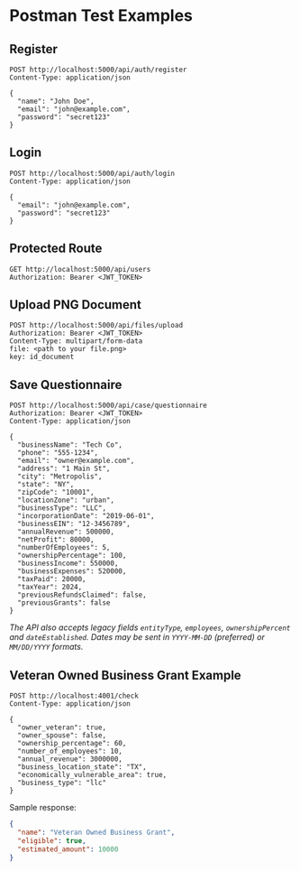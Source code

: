 # Postman Test Examples

## Register
```http
POST http://localhost:5000/api/auth/register
Content-Type: application/json

{
  "name": "John Doe",
  "email": "john@example.com",
  "password": "secret123"
}
```

## Login
```http
POST http://localhost:5000/api/auth/login
Content-Type: application/json

{
  "email": "john@example.com",
  "password": "secret123"
}
```

## Protected Route
```http
GET http://localhost:5000/api/users
Authorization: Bearer <JWT_TOKEN>
```

## Upload PNG Document
```http
POST http://localhost:5000/api/files/upload
Authorization: Bearer <JWT_TOKEN>
Content-Type: multipart/form-data
file: <path to your file.png>
key: id_document
```

## Save Questionnaire
```http
POST http://localhost:5000/api/case/questionnaire
Authorization: Bearer <JWT_TOKEN>
Content-Type: application/json

{
  "businessName": "Tech Co",
  "phone": "555-1234",
  "email": "owner@example.com",
  "address": "1 Main St",
  "city": "Metropolis",
  "state": "NY",
  "zipCode": "10001",
  "locationZone": "urban",
  "businessType": "LLC",
  "incorporationDate": "2019-06-01",
  "businessEIN": "12-3456789",
  "annualRevenue": 500000,
  "netProfit": 80000,
  "numberOfEmployees": 5,
  "ownershipPercentage": 100,
  "businessIncome": 550000,
  "businessExpenses": 520000,
  "taxPaid": 20000,
  "taxYear": 2024,
  "previousRefundsClaimed": false,
  "previousGrants": false
}
```

*The API also accepts legacy fields `entityType`, `employees`, `ownershipPercent` and `dateEstablished`. Dates may be sent in `YYYY-MM-DD` (preferred) or `MM/DD/YYYY` formats.*

## Veteran Owned Business Grant Example
```http
POST http://localhost:4001/check
Content-Type: application/json

{
  "owner_veteran": true,
  "owner_spouse": false,
  "ownership_percentage": 60,
  "number_of_employees": 10,
  "annual_revenue": 3000000,
  "business_location_state": "TX",
  "economically_vulnerable_area": true,
  "business_type": "llc"
}
```

Sample response:

```json
{
  "name": "Veteran Owned Business Grant",
  "eligible": true,
  "estimated_amount": 10000
}
```
